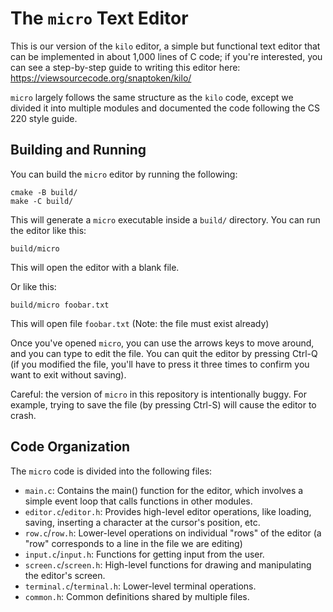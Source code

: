 # The `micro` Text Editor

This is our version of the `kilo` editor, a simple
but functional text editor that can be implemented in about 1,000 lines of C
code; if you're interested, you can see a step-by-step guide to writing this
editor here: https://viewsourcecode.org/snaptoken/kilo/ 

`micro` largely follows the same structure as the `kilo` code, except we
divided it into multiple modules and documented the code following the CS 220 style guide.

## Building and Running

You can build the `micro` editor by running the following:

    cmake -B build/
    make -C build/

This will generate a `micro` executable inside a `build/` directory.
You can run the editor like this:

    build/micro

This will open the editor with a blank file. 

Or like this:

    build/micro foobar.txt

This will open file `foobar.txt` (Note: the file must exist already)

Once you've opened `micro`, you can use the arrows keys to move around,
and you can type to edit the file. You can quit the editor
by pressing Ctrl-Q (if you modified the file, you'll have to press it three
times to confirm you want to exit without saving).

Careful: the version of `micro` in this repository is intentionally buggy.
For example, trying to save the file (by pressing Ctrl-S) will cause the editor
to crash.

## Code Organization

The `micro` code is divided into the following files:

- `main.c`: Contains the main() function for the editor, which involves a
  simple event loop that calls functions in other modules.
- `editor.c`/`editor.h`: Provides high-level editor operations, like loading,
  saving, inserting a character at the cursor's position, etc.
- `row.c`/`row.h`: Lower-level operations on individual "rows" of the
  editor (a "row" corresponds to a line in the file we are editing)  
- `input.c`/`input.h`: Functions for getting input from the user.
- `screen.c`/`screen.h`: High-level functions for drawing and manipulating
  the editor's screen.
- `terminal.c`/`terminal.h`: Lower-level terminal operations.    
- `common.h`: Common definitions shared by multiple files.